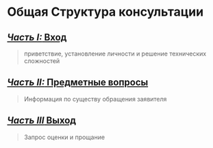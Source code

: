 # Общая Структура консультации
## [*Часть I:* Вход](Универсальные/Вход.md)
> приветствие, установление личности и решение технических сложностей
## [*Часть II:* Предметные вопросы](Предметные/Предметные.md)
> Информация по существу обращения заявителя
## [*Часть III* Выход](Универсальные/Выход.md)
> Запрос оценки и прощание